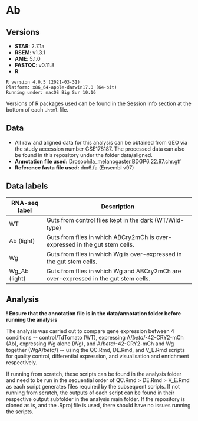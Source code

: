 # Ab
## Versions
* **STAR**: 2.7.1a
* **RSEM**: v1.3.1
* **AME**: 5.1.0
* **FASTQC**: v0.11.8
* **R**:

```
R version 4.0.5 (2021-03-31)
Platform: x86_64-apple-darwin17.0 (64-bit)
Running under: macOS Big Sur 10.16
```
Versions of R packages used can be found in the Session Info section at the bottom of each `.html` file. 

## Data
* All raw and aligned data for this analysis can be obtained from GEO via the study accession number GSE178187. The processed data can also be found in this repository under the folder data/aligned.
* **Annotation file used:** Drosophila_melanogaster.BDGP6.22.97.chr.gtf
* **Reference fasta file used:** dm6.fa (Ensembl v97)

## Data labels
RNA-seq label | Description
---|---
WT|Guts from control flies kept in the dark (WT/Wild-type)
Ab (light)|Guts from flies in which ABCry2mCh is over-expressed in the gut stem cells.
Wg|Guts from flies in which Wg is over-expressed in the gut stem cells.
Wg_Ab (light)|Guts from flies in which Wg and ABCry2mCh are over-expressed in the gut stem cells.

## Analysis

**! Ensure that the annotation file is in the data/annotation folder before running the analysis**

The analysis was carried out to compare gene expression between 4 conditions -- control/TdTomato (WT), expressing A/$beta$/-42-CRY2-mCh (Ab), expressing Wg alone (Wg), and A/$beta$/-42-CRY2-mCh and Wg together (WgA/$beta$/) -- using the QC.Rmd, DE.Rmd, and V_E.Rmd scripts for quality control, differential expression, and visualisation and enrichment respectively.

If running from scratch, these scripts can be found in the analysis folder and need to be run in the sequential order of QC.Rmd > DE.Rmd > V_E.Rmd as each script generates files required by the subsequent scripts. If not running from scratch, the outputs of each script can be found in their respective output subfolder in the analysis main folder. If the repository is cloned as is, and the .Rproj file is used, there should have no issues running the scripts.
